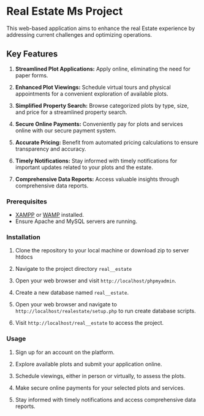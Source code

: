 
# Real Estate Ms Project

This web-based application aims to enhance the real Estate experience by addressing current challenges and optimizing operations.

## Key Features

1. **Streamlined Plot Applications:**
   Apply online, eliminating the need for paper forms.

2. **Enhanced Plot Viewings:**
   Schedule virtual tours and physical appointments for a convenient exploration of available plots.

3. **Simplified Property Search:**
   Browse categorized plots by type, size, and price for a streamlined property search.

4. **Secure Online Payments:**
   Conveniently pay for plots and services online with our secure payment system.

5. **Accurate Pricing:**
   Benefit from automated pricing calculations to ensure transparency and accuracy.

6. **Timely Notifications:**
   Stay informed with timely notifications for important updates related to your plots and the estate.

7. **Comprehensive Data Reports:**
   Access valuable insights through comprehensive data reports.

### Prerequisites

- [XAMPP](https://www.apachefriends.org/index.html) or [WAMP](https://www.wampserver.com/en/) installed.
- Ensure Apache and MySQL servers are running.

### Installation

1. Clone the repository to your local machine or download zip to server htdocs

2. Navigate to the project directory `real__estate` 

3. Open your web browser and visit `http://localhost/phpmyadmin`.

4. Create a new database named `real__estate`.

5. Open your web browser and navigate to `http://localhost/realestate/setup.php` to run create database scripts.
   
7. Visit `http://localhost/real__estate` to access the project.

### Usage

1. Sign up for an account on the platform.

2. Explore available plots and submit your application online.

3. Schedule viewings, either in person or virtually, to assess the plots.

4. Make secure online payments for your selected plots and services.

5. Stay informed with timely notifications and access comprehensive data reports.



